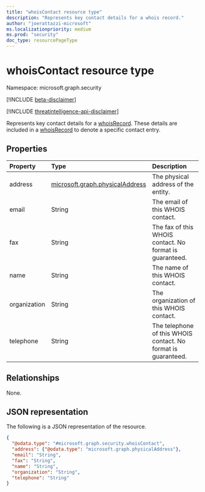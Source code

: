 ```yaml
---
title: "whoisContact resource type"
description: "Represents key contact details for a whois record."
author: "joerattazzi-microsoft"
ms.localizationpriority: medium
ms.prod: "security"
doc_type: resourcePageType
---
```


# whoisContact resource type

Namespace: microsoft.graph.security

[!INCLUDE [beta-disclaimer](../../includes/beta-disclaimer.md)]

[!INCLUDE [threatintelligence-api-disclaimer](../../includes/threatintelligence-api-disclaimer.md)]

Represents key contact details for a [whoisRecord](../resources/security-whoisrecord.md). These details are included in a [whoisRecord](../resources/security-whoisrecord.md) to denote a specific contact entry.

## Properties

|Property|Type|Description|
|:---|:---|:---|
|address|[microsoft.graph.physicalAddress](../resources/physicaladdress.md)|The physical address of the entity.|
|email|String|The email of this WHOIS contact.|
|fax|String|The fax of this WHOIS contact. No format is guaranteed.|
|name|String|The name of this WHOIS contact.|
|organization|String|The organization of this WHOIS contact.|
|telephone|String|The telephone of this WHOIS contact. No format is guaranteed.|

## Relationships

None.

## JSON representation

The following is a JSON representation of the resource.

<!-- {
  "blockType": "resource",
  "@odata.type": "microsoft.graph.security.whoisContact"
}
-->
``` json
{
  "@odata.type": "#microsoft.graph.security.whoisContact",
  "address": {"@odata.type": "microsoft.graph.physicalAddress"},
  "email": "String",
  "fax": "String",
  "name": "String",
  "organization": "String",
  "telephone": "String"
}
```
